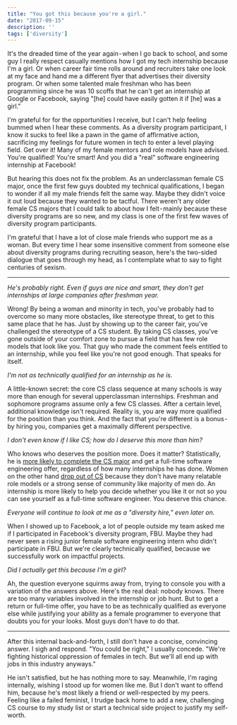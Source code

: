 ```yaml
---
title: "You got this because you're a girl."
date: "2017-09-15"
description: ''
tags: ['diversity']
---
```


It's the dreaded time of the year again - when I go back to school, and some guy I really respect casually mentions how I got my tech internship because I'm a girl. Or when career fair time rolls around and recruiters take one look at my face and hand me a different flyer that advertises their diversity program. Or when some talented male freshman who has been programming since he was 10 scoffs that he can't get an internship at Google or Facebook, saying "[he] could have easily gotten it if [he] was a girl."

I'm grateful for for the opportunities I receive, but I can't help feeling bummed when I hear these comments. As a diversity program participant, I know it sucks to feel like a pawn in the game of affirmative action, sacrificing my feelings for future women in tech to enter a level playing field. Get over it! Many of my female mentors and role models have advised. You're qualified! You're smart! And you did a "real" software engineering internship at Facebook!

But hearing this does not fix the problem. As an underclassman female CS major, once the first few guys doubted my technical qualifications, I began to wonder if all my male friends felt the same way. Maybe they didn't voice it out loud because they wanted to be tactful. There weren't any older female CS majors that I could talk to about how I felt - mainly because these diversity programs are so new, and my class is one of the first few waves of diversity program participants.

I'm grateful that I have a lot of close male friends who support me as a woman. But every time I hear some insensitive comment from someone else about diversity programs during recruiting season, here's the two-sided dialogue that goes through my head, as I contemplate what to say to fight centuries of sexism.

---

*He's probably right. Even if guys are nice and smart, they don't get internships at large companies after freshman year.*

Wrong! By being a woman and minority in tech, you've probably had to overcome so many more obstacles, like stereotype threat, to get to this same place that he has. Just by showing up to the career fair, you've challenged the stereotype of a CS student. By taking CS classes, you've gone outside of your comfort zone to pursue a field that has few role models that look like you. That guy who made the comment feels entitled to an internship, while you feel like you're not good enough. That speaks for itself.

*I'm not as technically qualified for an internship as he is.*

A little-known secret: the core CS class sequence at many schools is way more than enough for several upperclassman internships. Freshman and sophomore programs assume only a few CS classes. After a certain level, additional knowledge isn't required. Reality is, you are way more qualified for the position than you think. And the fact that you're different is a bonus - by hiring you, companies get a maximally different perspective.

*I don't even know if I like CS; how do I deserve this more than him?*

Who knows who deserves the position more. Does it matter? Statistically, he is [more likely to complete the CS major](http://newsroom.ucla.edu/stories/cracking-the-code:-why-aren-t-more-women-majoring-in-computer-science) and get a full-time software engineering offer, regardless of how many internships he has done. Women on the other hand [drop out of CS](https://3zjc852t4swp1lmezl171oga-wpengine.netdna-ssl.com/wp-content/uploads/2016/10/Accenture-Cracking-The-Gender-Code-Report.pdf) because they don't have many relatable role models or a strong sense of community like majority of men do. An internship is more likely to help you decide whether you like it or not so you can see yourself as a full-time software engineer. You deserve this chance.

*Everyone will continue to look at me as a "diversity hire," even later on.*

When I showed up to Facebook, a lot of people outside my team asked me if I participated in Facebook's diversity program, FBU. Maybe they had never seen a rising junior female software engineering intern who didn't participate in FBU. But we're clearly technically qualified, because we successfully work on impactful projects.

*Did I actually get this because I'm a girl?*

Ah, the question everyone squirms away from, trying to console you with a variation of the answers above. Here's the real deal: nobody knows. There are too many variables involved in the internship or job hunt. But to get a return or full-time offer, you have to be as technically qualified as everyone else while justifying your ability as a female programmer to everyone that doubts you for your looks. Most guys don't have to do that.

---

After this internal back-and-forth, I still don't have a concise, convincing answer. I sigh and respond. "You could be right," I usually concede. "We're fighting historical oppression of females in tech. But we'll all end up with jobs in this industry anyways."

He isn't satisfied, but he has nothing more to say. Meanwhile, I'm raging internally, wishing I stood up for women like me. But I don't want to offend him, because he's most likely a friend or well-respected by my peers. Feeling like a failed feminist, I trudge back home to add a new, challenging CS course to my study list or start a technical side project to justify my self-worth.